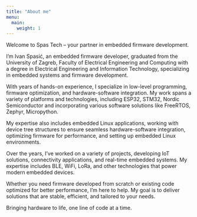 ```yaml
---
title: "About me"
menu:
  main:
    weight: 1
---
```


Welcome to Spas Tech – your partner in embedded firmware development.

I’m Ivan Spasić, an embedded firmware developer, graduated from the University of Zagreb, Faculty of Electrical Engineering and Computing with a degree in Electrical Engineering and Information Technology, specializing in embedded systems and firmware development.

With years of hands-on experience, I specialize in low-level programming, firmware optimization, and hardware-software integration. My work spans a variety of platforms and technologies, including ESP32, STM32, Nordic Semiconductor and incorporating various software solutions like FreeRTOS, Zephyr, Micropython.

My expertise also includes embedded Linux applications, working with device tree structures to ensure seamless hardware-software integration, optimizing firmware for performance, and setting up embedded Linux environments.

Over the years, I’ve worked on a variety of projects, developing IoT solutions, connectivity applications, and real-time embedded systems. My expertise includes BLE, WiFi, LoRa, and other technologies that power modern embedded devices.

Whether you need firmware developed from scratch or existing code optimized for better performance, I’m here to help. My goal is to deliver solutions that are stable, efficient, and tailored to your needs.

Bringing hardware to life, one line of code at a time.

